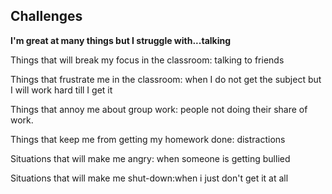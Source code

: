 ## Challenges
<p><b>I'm great at many things but I struggle with...talking</b></p> 
<p>Things that will break my focus in the classroom: talking to friends </p>
<p>Things that frustrate me in the classroom: when I do not get the subject but I will work hard till I get it</p>
<p>Things that annoy me about group work: people not doing their share of work.</p>
<p>Things that keep me from getting my homework done: distractions</p>
<p>Situations that will make me angry: when someone is getting bullied</p>
<p>Situations that will make me shut-down:when i just don't get it at all</p>

